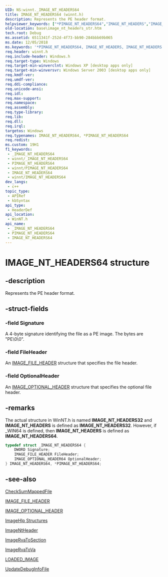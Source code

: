 ```yaml
---
UID: NS:winnt._IMAGE_NT_HEADERS64
title: IMAGE_NT_HEADERS64 (winnt.h)
description: Represents the PE header format.
helpviewer_keywords: ["*PIMAGE_NT_HEADERS64","IMAGE_NT_HEADERS","IMAGE_NT_HEADERS structure","IMAGE_NT_HEADERS32","IMAGE_NT_HEADERS64","PIMAGE_NT_HEADERS","PIMAGE_NT_HEADERS structure pointer","_IMAGE_NT_HEADERS","_win32_image_nt_headers_str","base.image_nt_headers_str","winnt/IMAGE_NT_HEADERS","winnt/PIMAGE_NT_HEADERS"]
old-location: base\image_nt_headers_str.htm
tech.root: Debug
ms.assetid: 6511341f-252d-4f73-bb90-284bbb69b065
ms.date: 12/05/2018
ms.keywords: '*PIMAGE_NT_HEADERS64, IMAGE_NT_HEADERS, IMAGE_NT_HEADERS structure, IMAGE_NT_HEADERS32, IMAGE_NT_HEADERS64, PIMAGE_NT_HEADERS, PIMAGE_NT_HEADERS structure pointer, _IMAGE_NT_HEADERS, _win32_image_nt_headers_str, base.image_nt_headers_str, winnt/IMAGE_NT_HEADERS, winnt/PIMAGE_NT_HEADERS'
req.header: winnt.h
req.include-header: Windows.h
req.target-type: Windows
req.target-min-winverclnt: Windows XP [desktop apps only]
req.target-min-winversvr: Windows Server 2003 [desktop apps only]
req.kmdf-ver: 
req.umdf-ver: 
req.ddi-compliance: 
req.unicode-ansi: 
req.idl: 
req.max-support: 
req.namespace: 
req.assembly: 
req.type-library: 
req.lib: 
req.dll: 
req.irql: 
targetos: Windows
req.typenames: IMAGE_NT_HEADERS64, *PIMAGE_NT_HEADERS64
req.redist: 
ms.custom: 19H1
f1_keywords:
 - _IMAGE_NT_HEADERS64
 - winnt/_IMAGE_NT_HEADERS64
 - PIMAGE_NT_HEADERS64
 - winnt/PIMAGE_NT_HEADERS64
 - IMAGE_NT_HEADERS64
 - winnt/IMAGE_NT_HEADERS64
dev_langs:
 - c++
topic_type:
 - APIRef
 - kbSyntax
api_type:
 - HeaderDef
api_location:
 - WinNT.h
api_name:
 - _IMAGE_NT_HEADERS64
 - PIMAGE_NT_HEADERS64
 - IMAGE_NT_HEADERS64
---
```


# IMAGE_NT_HEADERS64 structure


## -description

Represents the PE header format.

## -struct-fields

### -field Signature

A 4-byte signature identifying the file as a PE image. The bytes are "PE\0\0".

### -field FileHeader

An 
<a href="/windows/desktop/api/winnt/ns-winnt-image_file_header">IMAGE_FILE_HEADER</a> structure that specifies the file header.

### -field OptionalHeader

An 
<a href="/windows/win32/api/winnt/ns-winnt-image_optional_header32">IMAGE_OPTIONAL_HEADER</a> structure that specifies the optional file header.

## -remarks

The actual structure in WinNT.h is named <b>IMAGE_NT_HEADERS32</b> and <b>IMAGE_NT_HEADERS</b> is defined as <b>IMAGE_NT_HEADERS32</b>. However, if _WIN64 is defined,  then <b>IMAGE_NT_HEADERS</b> is defined as <b>IMAGE_NT_HEADERS64</b>.


```cpp
typedef struct _IMAGE_NT_HEADERS64 {
    DWORD Signature;
    IMAGE_FILE_HEADER FileHeader;
    IMAGE_OPTIONAL_HEADER64 OptionalHeader;
} IMAGE_NT_HEADERS64, *PIMAGE_NT_HEADERS64;
```

## -see-also

<a href="/windows/desktop/api/imagehlp/nf-imagehlp-checksummappedfile">CheckSumMappedFile</a>



<a href="/windows/desktop/api/winnt/ns-winnt-image_file_header">IMAGE_FILE_HEADER</a>



<a href="/windows/win32/api/winnt/ns-winnt-image_optional_header32">IMAGE_OPTIONAL_HEADER</a>



<a href="/windows/desktop/Debug/imagehlp-structures">ImageHlp Structures</a>



<a href="/windows/desktop/api/dbghelp/nf-dbghelp-imagentheader">ImageNtHeader</a>



<a href="/windows/desktop/api/dbghelp/nf-dbghelp-imagervatosection">ImageRvaToSection</a>



<a href="/windows/desktop/api/dbghelp/nf-dbghelp-imagervatova">ImageRvaToVa</a>



<a href="/windows/desktop/api/dbghelp/ns-dbghelp-loaded_image">LOADED_IMAGE</a>



<a href="/windows/desktop/api/imagehlp/nf-imagehlp-updatedebuginfofile">UpdateDebugInfoFile</a>

